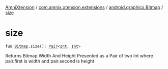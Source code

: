 [AmniXtension](../../index.md) / [com.amnix.xtension.extensions](../index.md) / [android.graphics.Bitmap](index.md) / [size](./size.md)

# size

`fun `[`Bitmap`](https://developer.android.com/reference/android/graphics/Bitmap.html)`.size(): `[`Pair`](https://kotlinlang.org/api/latest/jvm/stdlib/kotlin/-pair/index.html)`<`[`Int`](https://kotlinlang.org/api/latest/jvm/stdlib/kotlin/-int/index.html)`, `[`Int`](https://kotlinlang.org/api/latest/jvm/stdlib/kotlin/-int/index.html)`>`

Returns Bitmap Width And Height Presented as a Pair of two Int where pair.first is width and pair.second is height

